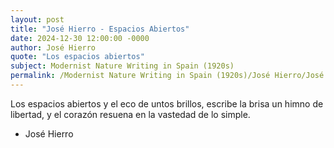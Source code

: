 ```yaml
---
layout: post
title: "José Hierro - Espacios Abiertos"
date: 2024-12-30 12:00:00 -0000
author: José Hierro
quote: "Los espacios abiertos"
subject: Modernist Nature Writing in Spain (1920s)
permalink: /Modernist Nature Writing in Spain (1920s)/José Hierro/José Hierro - Espacios Abiertos
---
```


Los espacios abiertos
y el eco de untos brillos,
escribe la brisa
un himno de libertad,
y el corazón resuena
en la vastedad de lo simple.

- José Hierro
